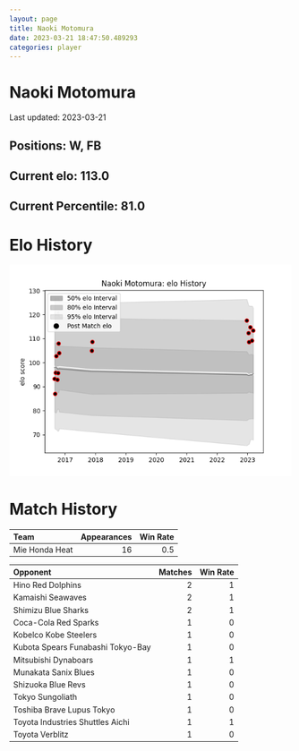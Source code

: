 ```yaml
---  
layout: page  
title: Naoki Motomura  
date: 2023-03-21 18:47:50.489293  
categories: player  
---
```

# Naoki Motomura


Last updated: 2023-03-21
## Positions: W, FB

## Current elo: 113.0

## Current Percentile: 81.0

# Elo History


![elo history](history_NaokiMotomura.png)
# Match History


| Team           |   Appearances |   Win Rate |
|:---------------|--------------:|-----------:|
| Mie Honda Heat |            16 |        0.5 |

| Opponent                          |   Matches |   Win Rate |
|:----------------------------------|----------:|-----------:|
| Hino Red Dolphins                 |         2 |          1 |
| Kamaishi Seawaves                 |         2 |          1 |
| Shimizu Blue Sharks               |         2 |          1 |
| Coca-Cola Red Sparks              |         1 |          0 |
| Kobelco Kobe Steelers             |         1 |          0 |
| Kubota Spears Funabashi Tokyo-Bay |         1 |          0 |
| Mitsubishi Dynaboars              |         1 |          1 |
| Munakata Sanix Blues              |         1 |          0 |
| Shizuoka Blue Revs                |         1 |          0 |
| Tokyo Sungoliath                  |         1 |          0 |
| Toshiba Brave Lupus Tokyo         |         1 |          0 |
| Toyota Industries Shuttles Aichi  |         1 |          1 |
| Toyota Verblitz                   |         1 |          0 |